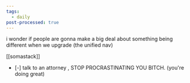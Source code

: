 ```yaml
---
tags:
  - daily
post-processed: true
---
```

i wonder if people are gonna make a big deal about something being different when we upgrade (the unified nav)

[[somastack]]

- [-] talk to an attorney , STOP PROCRASTINATING YOU BITCH. (you're doing great)

